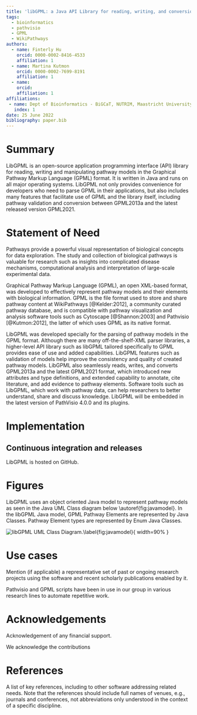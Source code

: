 ```yaml
---
title: 'libGPML: a Java API Library for reading, writing, and conversion of GPML'
tags:
  - bioinformatics
  - pathvisio
  - GPML
  - WikiPathways 
authors:
  - name: Finterly Hu
    orcid: 0000-0002-8416-4533
    affiliation: 1
  - name: Martina Kutmon
    orcid: 0000-0002-7699-8191
    affiliation: 1 
  - name: 
    orcid:
    affiliation: 1 
affiliations:
 - name: Dept of Bioinformatics - BiGCaT, NUTRIM, Maastricht University
   index: 1
date: 25 June 2022
bibliography: paper.bib
---
```


# Summary
LibGPML is an open-source application programming interface (API) library for reading, writing and manipulating pathway models in the Graphical Pathway Markup Language (GPML) format.  It is written in Java and runs on all major operating systems.  LibGPML not only provides convenience for developers who need to parse GPML in their applications, but also includes many features that facilitate use of GPML and the library itself, including pathway validation and conversion between GPML2013a and the latest released version GPML2021.

# Statement of Need
Pathways provide a powerful visual representation of biological concepts for data exploration. 
The study and collection of biological pathways is valuable for research such as insights into complicated disease mechanisms, computational analysis and interpretation of large-scale experimental data. 

Graphical Pathway Markup Language (GPML), an open XML-based format, was developed to effectively represent pathway models and their elements with biological information. GPML is the file format used to store and share pathway content at WikiPathways [@Kelder:2012], a community curated pathway database, and is compatible with pathway visualization and analysis software tools such as Cytoscape [@Shannon:2003] and Pathvisio [@Kutmon:2012], the latter of which uses GPML as its native format. 

LibGPML was developed specially for the parsing of pathway models in the GPML format. Although there are many off-the-shelf-XML parser libraries, a higher-level API library such as libGPML tailored specifically to GPML provides ease of use and added capabilities. LibGPML features such as validation of models help improve the consistency and quality of created pathway models.  LibGPML also seamlessly reads, writes, and converts GPML2013a and the latest GPML2021 format, which introduced new attributes and type definitions, and extended capability to annotate, cite literature, and add evidence to pathway elements. Software tools such as LibGPML, which work with pathway data, can help researchers to better understand, share and discuss knowledge. LibGPML will be embedded in the latest version of PathVisio 4.0.0 and its plugins. 

# Implementation


## Continuous integration and releases
LibGPML is hosted on GitHub.


# Figures
LibGPML uses an object oriented Java model to represent pathway models as seen in the Java UML Class diagram below \autoref{fig:javamodel}. In the libGPML Java model, GPML Pathway Elements are represented by Java Classes. Pathway Element types are represented by Enum Java Classes. 

![libGPML UML Class Diagram.\label{fig:javamodel}](https://github.com/PathVisio/libGPML/blob/main/.graphics/libgpml_diagram.svg){ width=90% }

# Use cases
Mention (if applicable) a representative set of past or ongoing research projects using the software and recent scholarly publications enabled by it.

Pathvisio and GPML scripts have been in use in our group in various research lines to automate repetitive work.


# Acknowledgements
Acknowledgement of any financial support.

We acknowledge the contributions 

# References
A list of key references, including to other software addressing related needs. Note that the references should include full names of venues, e.g., journals and conferences, not abbreviations only understood in the context of a specific discipline.

